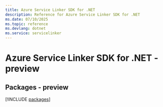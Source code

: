 ```yaml
---
title: Azure Service Linker SDK for .NET
description: Reference for Azure Service Linker SDK for .NET
ms.date: 07/10/2025
ms.topic: reference
ms.devlang: dotnet
ms.service: servicelinker
---
```

# Azure Service Linker SDK for .NET - preview
## Packages - preview
[!INCLUDE [packages](service-linker-index.md)]